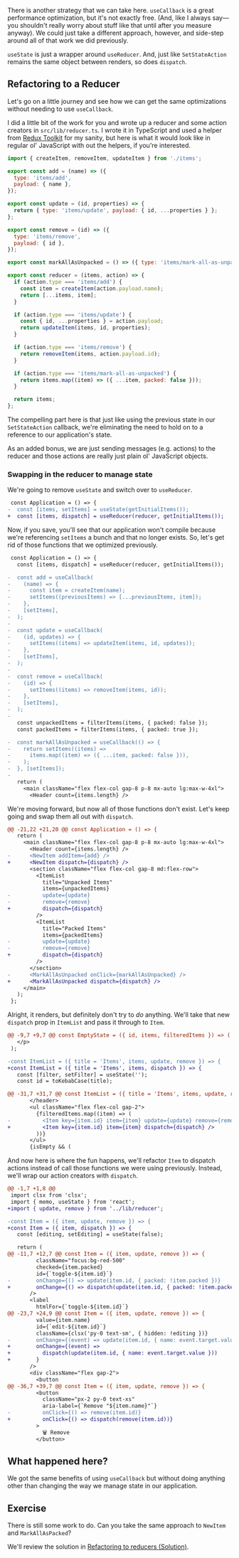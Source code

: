 There is another strategy that we can take here. `useCallback` is a great performance optimization, but it's not exactly free. (And, like I always say—you shouldn't really worry about stuff like that until after you measure anyway). We could just take a different approach, however, and side-step around all of that work we did previously.

`useState` is just a wrapper around `useReducer`. And, just like `SetStateAction` remains the same object between renders, so does `dispatch`.

## Refactoring to a Reducer

Let's go on a little journey and see how we can get the same optimizations without needing to use `useCallback`.

I did a little bit of the work for you and wrote up a reducer and some action creators in `src/lib/reducer.ts`. I wrote it in TypeScript and used a helper from [Redux Toolkit](https://redux-toolkit.js.org) for my sanity, but here is what it would look like in regular ol' JavaScript with out the helpers, if you're interested.

```js
import { createItem, removeItem, updateItem } from './items';

export const add = (name) => ({
  type: 'items/add',
  payload: { name },
});

export const update = (id, properties) => {
  return { type: 'items/update', payload: { id, ...properties } };
};

export const remove = (id) => ({
  type: 'items/remove',
  payload: { id },
});

export const markAllAsUnpacked = () => ({ type: 'items/mark-all-as-unpacked' });

export const reducer = (items, action) => {
  if (action.type === 'items/add') {
    const item = createItem(action.payload.name);
    return [...items, item];
  }

  if (action.type === 'items/update') {
    const { id, ...properties } = action.payload;
    return updateItem(items, id, properties);
  }

  if (action.type === 'items/remove') {
    return removeItem(items, action.payload.id);
  }

  if (action.type === 'items/mark-all-as-unpacked') {
    return items.map((item) => ({ ...item, packed: false }));
  }

  return items;
};
```

The compelling part here is that just like using the previous state in our `SetStateAction` callback, we're eliminating the need to hold on to a reference to our application's state.

As an added bonus, we are just sending messages (e.g. actions) to the reducer and those actions are really just plain ol' JavaScript objects.

### Swapping in the reducer to manage state

We're going to remove `useState` and switch over to `useReducer`.

```diff
 const Application = () => {
-  const [items, setItems] = useState(getInitialItems());
+  const [items, dispatch] = useReducer(reducer, getInitialItems());
```

Now, if you save, you'll see that our application won't compile because we're referencing `setItems` a bunch and that no longer exists. So, let's get rid of those functions that we optimized previously.

```diff
 const Application = () => {
   const [items, dispatch] = useReducer(reducer, getInitialItems());

-  const add = useCallback(
-    (name) => {
-      const item = createItem(name);
-      setItems((previousItems) => [...previousItems, item]);
-    },
-    [setItems],
-  );
-
-  const update = useCallback(
-    (id, updates) => {
-      setItems((items) => updateItem(items, id, updates));
-    },
-    [setItems],
-  );
-
-  const remove = useCallback(
-    (id) => {
-      setItems((items) => removeItem(items, id));
-    },
-    [setItems],
-  );
-
   const unpackedItems = filterItems(items, { packed: false });
   const packedItems = filterItems(items, { packed: true });

-  const markAllAsUnpacked = useCallback(() => {
-    return setItems((items) =>
-      items.map((item) => ({ ...item, packed: false })),
-    );
-  }, [setItems]);
-
   return (
     <main className="flex flex-col gap-8 p-8 mx-auto lg:max-w-4xl">
       <Header count={items.length} />
```

We're moving forward, but now all of those functions don't exist. Let's keep going and swap them all out with `dispatch`.

```diff
@@ -21,22 +21,20 @@ const Application = () => {
   return (
     <main className="flex flex-col gap-8 p-8 mx-auto lg:max-w-4xl">
       <Header count={items.length} />
-      <NewItem addItem={add} />
+      <NewItem dispatch={dispatch} />
       <section className="flex flex-col gap-8 md:flex-row">
         <ItemList
           title="Unpacked Items"
           items={unpackedItems}
-          update={update}
-          remove={remove}
+          dispatch={dispatch}
         />
         <ItemList
           title="Packed Items"
           items={packedItems}
-          update={update}
-          remove={remove}
+          dispatch={dispatch}
         />
       </section>
-      <MarkAllAsUnpacked onClick={markAllAsUnpacked} />
+      <MarkAllAsUnpacked dispatch={dispatch} />
     </main>
   );
 };
```

Alright, it renders, but definitely don't try to _do_ anything. We'll take that new `dispatch` prop in `ItemList` and pass it through to `Item`.

```diff
@@ -9,7 +9,7 @@ const EmptyState = ({ id, items, filteredItems }) => (
   </p>
 );

-const ItemList = ({ title = 'Items', items, update, remove }) => {
+const ItemList = ({ title = 'Items', items, dispatch }) => {
   const [filter, setFilter] = useState('');
   const id = toKebabCase(title);

@@ -31,7 +31,7 @@ const ItemList = ({ title = 'Items', items, update, remove }) => {
       </header>
       <ul className="flex flex-col gap-2">
         {filteredItems.map((item) => (
-          <Item key={item.id} item={item} update={update} remove={remove} />
+          <Item key={item.id} item={item} dispatch={dispatch} />
         ))}
       </ul>
       {isEmpty && (

```

And now here is where the fun happens, we'll refactor `Item` to dispatch actions instead of call those functions we were using previously. Instead, we'll wrap our action creators with `dispatch`.

```diff
@@ -1,7 +1,8 @@
 import clsx from 'clsx';
 import { memo, useState } from 'react';
+import { update, remove } from '../lib/reducer';

-const Item = ({ item, update, remove }) => {
+const Item = ({ item, dispatch }) => {
   const [editing, setEditing] = useState(false);

   return (
@@ -11,7 +12,7 @@ const Item = ({ item, update, remove }) => {
         className="focus:bg-red-500"
         checked={item.packed}
         id={`toggle-${item.id}`}
-        onChange={() => update(item.id, { packed: !item.packed })}
+        onChange={() => dispatch(update(item.id, { packed: !item.packed }))}
       />
       <label
         htmlFor={`toggle-${item.id}`}
@@ -23,7 +24,9 @@ const Item = ({ item, update, remove }) => {
         value={item.name}
         id={`edit-${item.id}`}
         className={clsx('py-0 text-sm', { hidden: !editing })}
-        onChange={(event) => update(item.id, { name: event.target.value })}
+        onChange={(event) =>
+          dispatch(update(item.id, { name: event.target.value }))
+        }
       />
       <div className="flex gap-2">
         <button
@@ -36,7 +39,7 @@ const Item = ({ item, update, remove }) => {
         <button
           className="px-2 py-0 text-xs"
           aria-label={`Remove "${item.name}"`}
-          onClick={() => remove(item.id)}
+          onClick={() => dispatch(remove(item.id))}
         >
           🗑 Remove
         </button>

```

## What happened here?

We got the same benefits of using `useCallback` but without doing anything other than changing the way we manage state in our application.

## Exercise

There is still some work to do. Can you take the same approach to `NewItem` and `MarkAllAsPacked`?

We'll review the solution in [Refactoring to reducers (Solution)](Refactoring%20to%20reducers%20(Solution).md).
